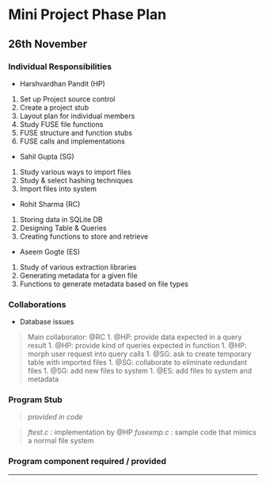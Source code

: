 # Mini Project Phase Plan #
## 26th November ##

### Individual Responsibilities ###

  * Harshvardhan Pandit (HP)
  1. Set up Project source control
  1. Create a project stub
  1. Layout plan for individual members
  1. Study FUSE file functions
  1. FUSE structure and function stubs
  1. FUSE calls and implementations

  * Sahil Gupta (SG)
  1. Study various ways to import files
  1. Study & select hashing techniques
  1. Import files into system

  * Rohit Sharma (RC)
  1. Storing data in  SQLite DB
  1. Designing Table & Queries
  1. Creating functions to store and retrieve

  * Aseem Gogte (ES)
  1. Study of various extraction libraries
  1. Generating metadata for a given file
  1. Functions to generate metadata based on file types

### Collaborations ###

  * Database issues
> Main collaborator: @RC
    1. @HP: provide data expected in a query result
    1. @HP: provide kind of queries expected in function
    1. @HP: morph user request into query calls
    1. @SG: ask to create temporary table with imported files
    1. @SG: collaborate to eliminate redundant files
    1. @SG: add new files to system
    1. @ES: add files to system and metadata

### Program Stub ###

> _provided in code_

> _ftest.c_ : implementation by @HP
> _fusexmp.c_ : sample code that mimics a normal file system

### Program component required / provided ###

> 
---
